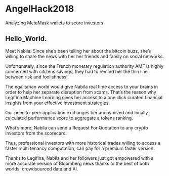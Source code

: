 # AngelHack2018
<p>Analyzing MetaMask wallets to score investors</p>

## Hello_World.
<p> Meet Nabila: Since she’s been telling her about the bitcoin buzz, she’s willing to share the news with her her friends and family on social networks.</p>
<p> Unfortunately, since the French monetary regulation authority AMF is highly concerned with citizens savings, they had to remind her the thin line between risk and foolishness!</p>
<p> The egalitarian world would give Nabila real time access to your brains in order to help her separate disruption from scams.
That’s the reason why Legifina Machine Learning gives her access to a one click curated financial insights from your effective investment strategies.</p>
<p> Our peer-to-peer application exchanges her anonymized and locally calculated performance score to aggregate a tokens ranking.</p>
<p> What’s more, Nabila can send a Request For Quotation to any crypto investors from the scorecard.</p>
<p> Thus, professional investors with more historical trades willing to access a faster multi tenancy computation, can pay for a premium faster version.</p>
<p> Thanks to Legifina, Nabila and her followers just got empowered with a more accurate version of Bloomberg news thanks to the best of both worlds: crowdsourced data and AI.</p>
